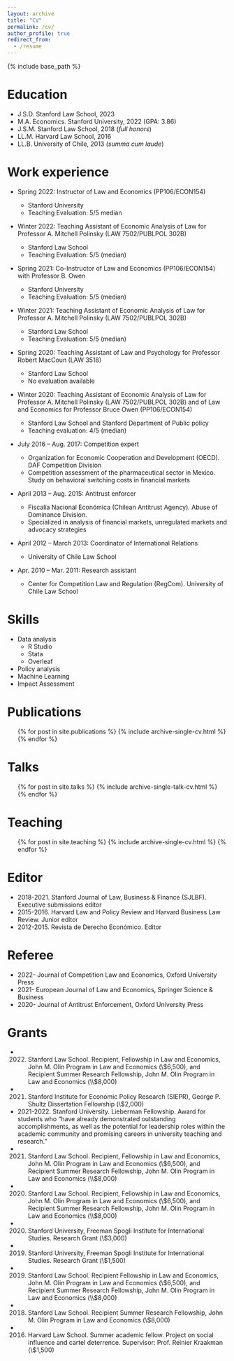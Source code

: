 ```yaml
---
layout: archive
title: "CV"
permalink: /cv/
author_profile: true
redirect_from:
  - /resume
---
```


{% include base_path %}

Education
======
* J.S.D. Stanford Law School, 2023
* M.A. Economics. Stanford University, 2022 (GPA: 3.86)
* J.S.M. Stanford Law School, 2018 (*full honors*)
* LL.M. Harvard Law School, 2016
* LL.B. University of Chile, 2013 (*summa cum laude*)

Work experience
======
* Spring 2022: Instructor of Law and Economics (PP106/ECON154)
  * Stanford University
  * Teaching Evaluation: 5/5 median

* Winter 2022: Teaching Assistant of Economic Analysis of Law for Professor A. Mitchell Polinsky (LAW 7502/PUBLPOL 302B)
  * Stanford Law School
  * Teaching Evaluation: 5/5 (median)

* Spring 2021: Co-Instructor of Law and Economics (PP106/ECON154) with Professor B. Owen
  * Stanford University
  * Teaching Evaluation: 5/5 (median)

* Winter 2021: Teaching Assistant of Economic Analysis of Law for Professor A. Mitchell Polinsky (LAW 7502/PUBLPOL 302B)
  * Stanford Law School
  * Teaching Evaluation: 5/5 (median)

* Spring 2020: Teaching Assistant of Law and Psychology for Professor Robert MacCoun (LAW 3518)
  * Stanford Law School
  * No evaluation available

* Winter 2020: Teaching Assistant of Economic Analysis of Law for Professor A. Mitchell Polinsky (LAW 7502/PUBLPOL 302B) and of Law and Economics for Professor Bruce Owen (PP106/ECON154)
  * Stanford Law School and Stanford Department of Public policy
  * Teaching evaluation: 4/5 (median)

* July 2016 – Aug. 2017: Competition expert
  * Organization for Economic Cooperation and Development (OECD). DAF Competition Division
  * Competition assessment of the pharmaceutical sector in Mexico. Study on behavioral switching costs in financial markets

* April 2013 – Aug. 2015: Antitrust enforcer
  * Fiscalía Nacional Económica (Chilean Antitrust Agency). Abuse of Dominance Division.
  * Specialized in analysis of financial markets, unregulated markets and advocacy strategies

* April 2012 – March 2013: Coordinator of International Relations
  * University of Chile Law School

* Apr. 2010 – Mar. 2011: Research assistant
  * Center for Competition Law and Regulation (RegCom). University of Chile Law School



Skills
======
* Data analysis
  * R Studio
  * Stata
  * Overleaf
* Policy analysis
* Machine Learning
* Impact Assessment



Publications
======
  <ul>{% for post in site.publications %}
    {% include archive-single-cv.html %}
  {% endfor %}</ul>



Talks
======
  <ul>{% for post in site.talks %}
    {% include archive-single-talk-cv.html %}
  {% endfor %}</ul>



Teaching
======
  <ul>{% for post in site.teaching %}
    {% include archive-single-cv.html %}
  {% endfor %}</ul>

Editor
=====
* 2018-2021. Stanford Journal of Law, Business & Finance (SJLBF). Executive submissions editor
* 2015-2016. Harvard Law and Policy Review and Harvard Business Law Review. Junior editor
* 2012-2015. Revista de Derecho Económico. Editor

Referee
=====
* 2022- Journal of Competition Law and Economics, Oxford University Press
* 2021- European Journal of Law and Economics, Springer Science & Business
* 2020- Journal of Antitrust Enforcement, Oxford University Press


Grants
=====

* 2022. Stanford Law School. Recipient, Fellowship in Law and Economics, John M. Olin Program in Law and Economics (\\$6,500), and Recipient Summer Research Fellowship, John M. Olin Program in Law and Economics (\\$8,000)
* 2021. Stanford Institute for Economic Policy Research (SIEPR), George P. Shultz Dissertation Fellowship (\\$2,000)
* 2021-2022. Stanford University. Lieberman Fellowship. Award for students who “have already demonstrated outstanding accomplishments, as well as the potential for leadership roles within the academic community and promising careers in university teaching and research.”
* 2021. Stanford Law School. Recipient, Fellowship in Law and Economics, John M. Olin Program in Law and Economics (\\$6,500), and Recipient Summer Research Fellowship, John M. Olin Program in Law and Economics (\\$8,000)
* 2020. Stanford Law School. Recipient, Fellowship in Law and Economics, John M. Olin Program in Law and Economics (\\$6,500), and Recipient Summer Research Fellowship, John M. Olin Program in Law and Economics (\\$8,000)
* 2020. Stanford University, Freeman Spogli Institute for International Studies. Research Grant (\\$3,000)
* 2019. Stanford University, Freeman Spogli Institute for International Studies. Research Grant (\\$1,500)
* 2019. Stanford Law School. Recipient Fellowship in Law and Economics, John M. Olin Program in Law and Economics (\\$6,500), and Recipient Summer Research Fellowship, John M. Olin Program in Law and Economics (\\$8,000)
* 2018. Stanford Law School. Recipient Summer Research Fellowship, John M. Olin Program in Law and Economics (\\$8,000)
* 2016. Harvard Law School. Summer academic fellow. Project on social influence and cartel deterrence. Supervisor: Prof. Reinier Kraakman (\\$1,500)
